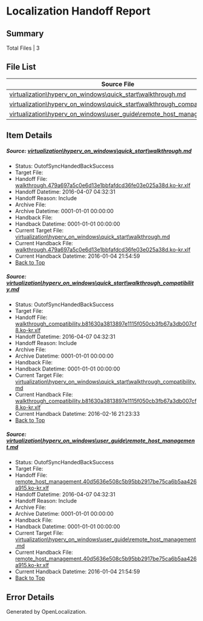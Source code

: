 # <a name='report-top'></a> Localization Handoff Report

## Summary
 Total Files | 3

## File List
 Source File | Status | Details 
 ----------- | ------ | ------- 
 [virtualization\hyperv_on_windows\quick_start\walkthrough.md](https://github.com/Microsoft/Virtualization-Documentation-Private/blob/ce90b78c45a493f61556d288363e70817835181e/virtualization/hyperv_on_windows/quick_start/walkthrough.md) | OutofSyncHandedBackSuccess | [Details](#eff2133b5970f1c04145fc472e357b27094fb167162)
 [virtualization\hyperv_on_windows\quick_start\walkthrough_compatibility.md](https://github.com/Microsoft/Virtualization-Documentation-Private/blob/ce90b78c45a493f61556d288363e70817835181e/virtualization/hyperv_on_windows/quick_start/walkthrough_compatibility.md) | OutofSyncHandedBackSuccess | [Details](#12695afc9ce6e98c62405bf520ac3723d10ccfbc164)
 [virtualization\hyperv_on_windows\user_guide\remote_host_management.md](https://github.com/Microsoft/Virtualization-Documentation-Private/blob/ce90b78c45a493f61556d288363e70817835181e/virtualization/hyperv_on_windows/user_guide/remote_host_management.md) | OutofSyncHandedBackSuccess | [Details](#710de79fd1d511a029c76d169ee6057135986509194)

## Item Details
##### <a name='eff2133b5970f1c04145fc472e357b27094fb167162'></a> Source: [virtualization\hyperv_on_windows\quick_start\walkthrough.md](https://github.com/Microsoft/Virtualization-Documentation-Private/blob/ce90b78c45a493f61556d288363e70817835181e/virtualization/hyperv_on_windows/quick_start/walkthrough.md)
* Status: OutofSyncHandedBackSuccess
* Target File: 
* Handoff File: [walkthrough.479a697a5c0e6d13e1bbfafdcd36fe03e025a38d.ko-kr.xlf](https://github.com/Microsoft/Virtualization-Documentation-Private.handoff/blob/e6e9f8afd0accd3bdf28afe2c0cf53c8f4b82c7a/ol-handoff/Microsoft/Virtualization-Documentation-Private.ko-kr/live/walkthrough.479a697a5c0e6d13e1bbfafdcd36fe03e025a38d.ko-kr.xlf)
* Handoff Datetime: 2016-04-07 04:32:31
* Handoff Reason: Include
* Archive File: 
* Archive Datetime: 0001-01-01 00:00:00
* Handback File: 
* Handback Datetime: 0001-01-01 00:00:00
* Current Target File: [virtualization\hyperv_on_windows\quick_start\walkthrough.md](https://github.com/Microsoft/Virtualization-Documentation-Private.ko-kr/blob/6309896f66f59accb07ee6492f0aed80b6350f17/virtualization/hyperv_on_windows/quick_start/walkthrough.md)
* Current Handback File: [walkthrough.479a697a5c0e6d13e1bbfafdcd36fe03e025a38d.ko-kr.xlf](https://github.com/Microsoft/Virtualization-Documentation-Private.handback/blob/e9f42deda37f6a896e65517d81c023d3dfdbcd6f/ol-handback/Microsoft/Virtualization-Documentation-Private.ko-kr/live/walkthrough.479a697a5c0e6d13e1bbfafdcd36fe03e025a38d.ko-kr.xlf)
* Current Handback Datetime: 2016-01-04 21:54:59
* [Back to Top](#report-top)

##### <a name='12695afc9ce6e98c62405bf520ac3723d10ccfbc164'></a> Source: [virtualization\hyperv_on_windows\quick_start\walkthrough_compatibility.md](https://github.com/Microsoft/Virtualization-Documentation-Private/blob/ce90b78c45a493f61556d288363e70817835181e/virtualization/hyperv_on_windows/quick_start/walkthrough_compatibility.md)
* Status: OutofSyncHandedBackSuccess
* Target File: 
* Handoff File: [walkthrough_compatibility.b81630a3813897e1115f050cb3fb67a3db007cf8.ko-kr.xlf](https://github.com/Microsoft/Virtualization-Documentation-Private.handoff/blob/e6e9f8afd0accd3bdf28afe2c0cf53c8f4b82c7a/ol-handoff/Microsoft/Virtualization-Documentation-Private.ko-kr/live/walkthrough_compatibility.b81630a3813897e1115f050cb3fb67a3db007cf8.ko-kr.xlf)
* Handoff Datetime: 2016-04-07 04:32:31
* Handoff Reason: Include
* Archive File: 
* Archive Datetime: 0001-01-01 00:00:00
* Handback File: 
* Handback Datetime: 0001-01-01 00:00:00
* Current Target File: [virtualization\hyperv_on_windows\quick_start\walkthrough_compatibility.md](https://github.com/Microsoft/Virtualization-Documentation-Private.ko-kr/blob/4d5d8a264e38b2bbeb15be79712843b2b923f6ed/virtualization/hyperv_on_windows/quick_start/walkthrough_compatibility.md)
* Current Handback File: [walkthrough_compatibility.b81630a3813897e1115f050cb3fb67a3db007cf8.ko-kr.xlf](https://github.com/Microsoft/Virtualization-Documentation-Private.handback/blob/0f4f4d94d24dad7cecd5345e3dd270de840ea655/ol-handback/Microsoft/Virtualization-Documentation-Private.ko-kr/live/walkthrough_compatibility.b81630a3813897e1115f050cb3fb67a3db007cf8.ko-kr.xlf)
* Current Handback Datetime: 2016-02-16 21:23:33
* [Back to Top](#report-top)

##### <a name='710de79fd1d511a029c76d169ee6057135986509194'></a> Source: [virtualization\hyperv_on_windows\user_guide\remote_host_management.md](https://github.com/Microsoft/Virtualization-Documentation-Private/blob/ce90b78c45a493f61556d288363e70817835181e/virtualization/hyperv_on_windows/user_guide/remote_host_management.md)
* Status: OutofSyncHandedBackSuccess
* Target File: 
* Handoff File: [remote_host_management.40d5636e508c5b95bb2917be75ca6b5aa426a915.ko-kr.xlf](https://github.com/Microsoft/Virtualization-Documentation-Private.handoff/blob/e6e9f8afd0accd3bdf28afe2c0cf53c8f4b82c7a/ol-handoff/Microsoft/Virtualization-Documentation-Private.ko-kr/live/remote_host_management.40d5636e508c5b95bb2917be75ca6b5aa426a915.ko-kr.xlf)
* Handoff Datetime: 2016-04-07 04:32:31
* Handoff Reason: Include
* Archive File: 
* Archive Datetime: 0001-01-01 00:00:00
* Handback File: 
* Handback Datetime: 0001-01-01 00:00:00
* Current Target File: [virtualization\hyperv_on_windows\user_guide\remote_host_management.md](https://github.com/Microsoft/Virtualization-Documentation-Private.ko-kr/blob/6309896f66f59accb07ee6492f0aed80b6350f17/virtualization/hyperv_on_windows/user_guide/remote_host_management.md)
* Current Handback File: [remote_host_management.40d5636e508c5b95bb2917be75ca6b5aa426a915.ko-kr.xlf](https://github.com/Microsoft/Virtualization-Documentation-Private.handback/blob/e9f42deda37f6a896e65517d81c023d3dfdbcd6f/ol-handback/Microsoft/Virtualization-Documentation-Private.ko-kr/live/remote_host_management.40d5636e508c5b95bb2917be75ca6b5aa426a915.ko-kr.xlf)
* Current Handback Datetime: 2016-01-04 21:54:59
* [Back to Top](#report-top)


## Error Details

Generated by OpenLocalization.
